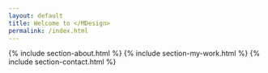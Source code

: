 ```yaml
---
layout: default
title: Welcome to </MDesign>
permalink: /index.html
---
```


{% include section-about.html %}
{% include section-my-work.html %}
{% include section-contact.html %}
